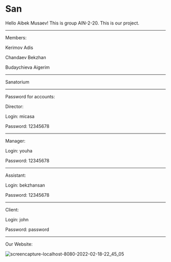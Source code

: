 # San

Hello Aibek Musaev! This is group AIN-2-20. This is our project. 


--------------------------------------------------------------
Members:

Kerimov Adis

Chandaev Bekzhan

Budaychieva Aigerim



--------------------------------------------------------------
Sanatorium



--------------------------------------------------------------
Password for accounts:



Director: 


Login: micasa 

Password: 12345678


--------------------------------------------------------------
Manager: 


Login: youha 

Password: 12345678


--------------------------------------------------------------
Assistant: 


Login: bekzhansan 

Password: 12345678


--------------------------------------------------------------
Client:

Login: john

Password: password


--------------------------------------------------------------
Our Website:

![screencapture-localhost-8080-2022-02-18-22_45_05](https://user-images.githubusercontent.com/75252443/154729106-f57c6a4d-86bb-46e7-a545-4a0059675e7d.png)
